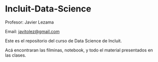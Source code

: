 # Incluit-Data-Science

Profesor: Javier Lezama

Email: javitolez@gmail.com

Este es el repositorio del curso de Data Science de Incluit.

Acá encontraran las filminas, notebook, y todo el material presentados en las clases.
